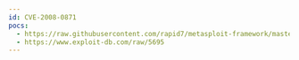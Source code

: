 ```yaml
---
id: CVE-2008-0871
pocs:
  - https://raw.githubusercontent.com/rapid7/metasploit-framework/master/modules/exploits/windows/http/nowsms.rb
  - https://www.exploit-db.com/raw/5695
---
```


